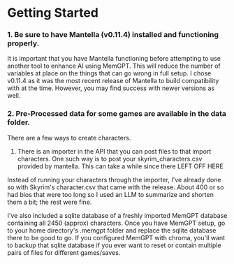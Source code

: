 # Getting Started

### 1. Be sure to have Mantella (v0.11.4) installed and functioning properly.

It is important that you have Mantella functioning before attempting to use another tool to enhance AI using MemGPT. This will reduce the number of variables at place on the things that can go wrong in full setup. I chose v0.11.4 as it was the most recent release of Mantella to build compatibility with at the time. However, you may find success with newer versions as well.

### 2. Pre-Processed data for some games are available in the data folder.

There are a few ways to create characters.

1. There is an importer in the API that you can post files to that import characters. One such way is to post your skyrim_characters.csv provided by mantella. This can take a while since there LEFT OFF HERE

Instead of running your characters through the importer, I've already done so with Skyrim's character.csv that came with the release. About 400 or so had bios that were too long so I used an LLM to summarize and shorten them a bit; the rest were fine.

I've also included a sqlite database of a freshly imported MemGPT database containing all 2450 (approx) characters. Once you have MemGPT setup, go to your home directory's .memgpt folder and replace the sqlite database there to be good to go. If you configured MemGPT with chroma, you'll want to backup that sqlite database if you ever want to reset or contain multiple pairs of files for different games/saves.
